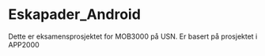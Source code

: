 # Eskapader_Android
 Dette er eksamensprosjektet for MOB3000 på USN. Er basert på prosjektet i APP2000
